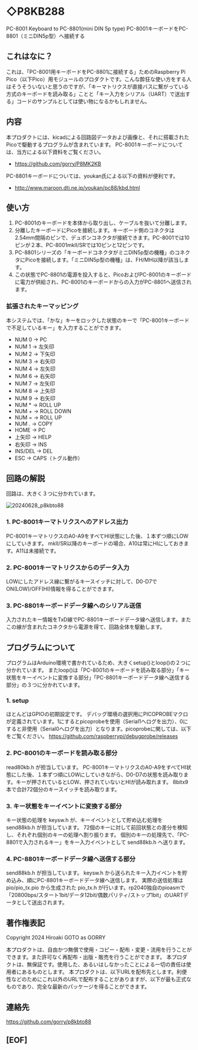 
# ◇P8KB288
PC-8001 Keyboard to PC-8801(mini DIN 5p type)
PC-8001キーボードをPC-8801（ミニDIN5p型）へ接続する

## これはなに？
これは、「PC-8001用キーボードをPC-8801に接続する」ためのRaspberry Pi Pico（以下Pico）用モジュールのプロダクトです。こんな酔狂な使い方をする人はそうそういないと思うのですが、「キーマトリクスが直接バスに繋がっている方式のキーボードを読み取る」ことと「キー入力をシリアル（UART）で送出する」コードのサンプルとしては使い物になるかもしれません。

## 内容
本プロダクトには、kicadによる回路図データおよび画像と、それに搭載されたPicoで駆動するプログラムが含まれています。
PC-8001キーボードについては、当方による以下資料をご覧ください。
- https://github.com/gorry/P8MK2KB

PC-8801キーボードについては、youkan氏による以下の資料が便利です。
- http://www.maroon.dti.ne.jp/youkan/pc88/kbd.html

## 使い方
1. PC-8001のキーボードを本体から取り出し、ケーブルを抜いて分離します。
2. 分離したキーボードにPicoを接続します。キーボード側のコネクタは2.54mm間隔のピンで、デュポンコネクタが接続できます。PC-8001では10ピンが２本、PC-8001mkⅡ/SRでは10ピンと12ピンです。
3. PC-8801シリーズの「キーボードコネクタがミニDIN5p型の機種」のコネクタにPicoを接続します。「ミニDIN5p型の機種」は、FH/MH以降が該当します。
4. この状態でPC-8801の電源を投入すると、PicoおよびPC-8001のキーボードに電力が供給され、PC-8001のキーボードからの入力がPC-8801へ送信されます。

### 拡張されたキーマッピング
本システムでは、「かな」キーをロックした状態のキーで「PC-8001キーボードで不足しているキー」を入力することができます。
- NUM 0 → PC
- NUM 1 → 左矢印
- NUM 2 → 下矢印
- NUM 3 → 右矢印
- NUM 4 → 左矢印
- NUM 6 → 右矢印
- NUM 7 → 左矢印
- NUM 8 → 上矢印
- NUM 9 → 右矢印
- NUM * → ROLL UP
- NUM + → ROLL DOWN
- NUM = → ROLL UP
- NUM . → COPY
- HOME → PC
- 上矢印 → HELP
- 右矢印 → INS
- INS/DEL → DEL
- ESC → CAPS（トグル動作）

## 回路の解説
回路は、大きく３つに分かれています。

![20240628_p8kbto88](https://github.com/gorry/p8kbto88/assets/486696/cb9a44a0-ccce-4029-8868-2c472313688b)

### 1. PC-8001キーマトリクスへのアドレス出力
PC-8001キーマトリクスのA0-A9をすべてHI状態にした後、１本ずつ順にLOWにしていきます。
mkⅡ/SR以降のキーボードの場合、A10は常にHIにしておきます。A11は未接続です。

### 2. PC-8001キーマトリクスからのデータ入力
LOWにしたアドレス線に繋がるキースイッチに対して、D0-D7でON(LOW)/OFF(HI)情報を得ることができます。

### 3. PC-8801キーボードデータ線へのシリアル送信
入力されたキー情報をTxD線でPC-8801キーボードデータ線へ送信します。またこの線が含まれたコネクタから電源を得て、回路全体を駆動します。

## プログラムについて
プログラムはArduino環境で書かれているため、大きくsetup()とloop()の２つに分かれています。
またloop()は「PC-8001のキーボードを読み取る部分」「キー状態をキーイベントに変換する部分」「PC-8801キーボードデータ線へ送信する部分」の３つに分かれています。

### 1. setup
ほとんどはGPIOの初期設定です。
デバッグ環境の選択用にPICOPROBEマクロが定義されています。1にするとpicoprobeを使用（Serial1へログを出力）、0にすると非使用（Serial0へログを出力）となります。picoprobeに関しては、以下をご覧ください。
https://github.com/raspberrypi/debugprobe/releases

### 2. PC-8001のキーボードを読み取る部分
read80kb.h が担当しています。
PC-8001キーマトリクスのA0-A9をすべてHI状態にした後、１本ずつ順にLOWにしていきながら、D0-D7の状態を読み取ります。キーが押されているとLOW、押されていないとHIが読み取れます。
8bitx9本で合計72個分のキースイッチを読み取ります。

### 3. キー状態をキーイベントに変換する部分
キー状態の処理を keysw.h が、キーイベントとして貯め込む処理を send88kb.h が担当しています。
72個のキーに対して前回状態との差分を検知し、それぞれ個別のキーの処理へ割り振ります。
個別のキーの処理先で、「PC-8801で入力されるキー」をキー入力イベントとして send88kb.h へ送ります。

### 4. PC-8801キーボードデータ線へ送信する部分
send88kb.h が担当しています。
keysw.h から送られたキー入力イベントを貯め込み、順にPC-8801キーボードデータ線へ送信します。
実際の送信処理は pio/pio_tx.pio から生成された pio_tx.h が行います。rp2040独自のpioasmで「20800bps/スタート1bit/データ12bit/偶数パリティ/ストップ1bit」のUARTデータとして送出されます。

## 著作権表記

Copyright 2024 Hiroaki GOTO as GORRY

本プロダクトは、自由かつ無償で使用・コピー・配布・変更・流用を行うことができます。また許可なく再配布・出版・販売を行うことができます。
本プロダクトは、無保証です。使用した、あるいはしなかったことによる一切の責任は使用者にあるものとします。
本プロダクトは、以下URLを配布先とします。利便性などのためにこれ以外のURLで配布することがありますが、以下が最も正式なものであり、完全な最新のパッケージを得ることができます。

## 連絡先

https://github.com/gorry/p8kbto88

## [EOF]
